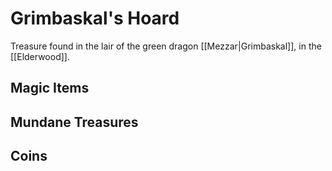 # Grimbaskal's Hoard

Treasure found in the lair of the green dragon [[Mezzar|Grimbaskal]], in the [[Elderwood]].

## Magic Items


## Mundane Treasures


## Coins


